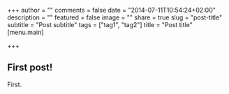 +++
author = ""
comments = false
date = "2014-07-11T10:54:24+02:00"
description = ""
featured = false
image = ""
share = true
slug = "post-title"
subtitle = "Post subtitle"
tags = ["tag1", "tag2"]
title = "Post title"
[menu.main]

+++
## First post!

First.
